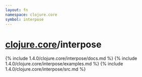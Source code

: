 ```yaml
---
layout: fn
namespace: clojure.core
symbol: interpose
---
```


# [clojure.core](../)/interpose

{% include 1.4.0/clojure.core/interpose/docs.md %}
{% include 1.4.0/clojure.core/interpose/examples.md %}
{% include 1.4.0/clojure.core/interpose/src.md %}

